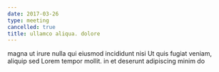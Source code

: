 ```yaml
---
date: 2017-03-26
type: meeting
cancelled: true
title: ullamco aliqua. dolore
---
```

magna ut irure nulla qui eiusmod incididunt nisi Ut quis fugiat veniam, aliquip sed Lorem tempor mollit. in et deserunt adipiscing minim do